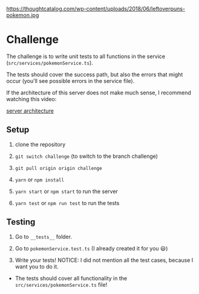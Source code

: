 https://thoughtcatalog.com/wp-content/uploads/2018/06/leftoverpuns-pokemon.jpg

# Challenge

The challenge is to write unit tests to all functions in the service (`src/services/pokemonService.ts`).

The tests should cover the success path, but also the errors that might occur (you'll see possible errors in the service file).

If the architecture of this server does not make much sense, I recommend watching this video:

[server architecture](https://vimeo.com/719870876/7d0bd79580)

## Setup

1. clone the repository

2. `git switch challenge` (to switch to the branch challenge)

3. `git pull origin origin challenge`

4. `yarn` or `npm install`

5. `yarn start` or `npm start` to run the server

6. `yarn test` or `npm run test` to run the tests

## Testing

1. Go to `__tests__` folder.

2. Go to `pokemonService.test.ts` (I already created it for you 😃)

3. Write your tests! NOTICE: I did not mention all the test cases, because I want you to do it.

* The tests should cover all functionality in the `src/services/pokemonService.ts` file!
